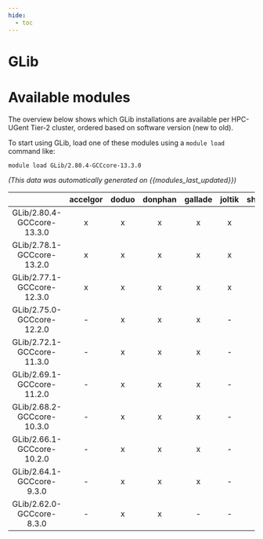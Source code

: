 ```yaml
---
hide:
  - toc
---
```


GLib
====

# Available modules


The overview below shows which GLib installations are available per HPC-UGent Tier-2 cluster, ordered based on software version (new to old).

To start using GLib, load one of these modules using a `module load` command like:

```shell
module load GLib/2.80.4-GCCcore-13.3.0
```

*(This data was automatically generated on {{modules_last_updated}})*  

| |accelgor|doduo|donphan|gallade|joltik|shinx|skitty|
| :---: | :---: | :---: | :---: | :---: | :---: | :---: | :---: |
|GLib/2.80.4-GCCcore-13.3.0|x|x|x|x|x|x|x|
|GLib/2.78.1-GCCcore-13.2.0|x|x|x|x|x|x|x|
|GLib/2.77.1-GCCcore-12.3.0|x|x|x|x|x|x|x|
|GLib/2.75.0-GCCcore-12.2.0|-|x|x|x|-|x|-|
|GLib/2.72.1-GCCcore-11.3.0|-|x|x|x|-|x|-|
|GLib/2.69.1-GCCcore-11.2.0|-|x|x|x|-|-|-|
|GLib/2.68.2-GCCcore-10.3.0|-|x|x|x|-|-|-|
|GLib/2.66.1-GCCcore-10.2.0|-|x|x|x|-|-|-|
|GLib/2.64.1-GCCcore-9.3.0|-|x|x|x|-|-|-|
|GLib/2.62.0-GCCcore-8.3.0|-|x|x|-|-|-|-|
